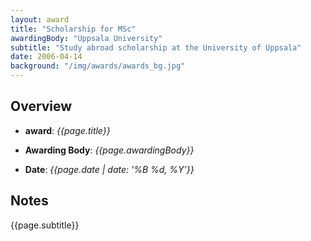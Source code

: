 ```yaml
---
layout: award
title: "Scholarship for MSc"
awardingBody: "Uppsala University"
subtitle: "Study abroad scholarship at the University of Uppsala"
date: 2006-04-14
background: "/img/awards/awards_bg.jpg"
---
```


## Overview

- **award**: _{{page.title}}_

- **Awarding Body**: _{{page.awardingBody}}_

- **Date**: _{{page.date | date: '%B %d, %Y'}}_

## Notes

{{page.subtitle}}
